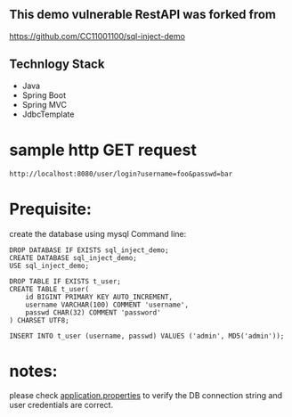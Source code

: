 ## This demo vulnerable RestAPI was forked from

   https://github.com/CC11001100/sql-inject-demo

## Technlogy Stack
   * Java 
   * Spring Boot
   * Spring MVC
   * JdbcTemplate


# sample http GET request

```
http://localhost:8080/user/login?username=foo&passwd=bar
```

# Prequisite:

create the database using mysql Command line:

```
DROP DATABASE IF EXISTS sql_inject_demo;
CREATE DATABASE sql_inject_demo;
USE sql_inject_demo;

DROP TABLE IF EXISTS t_user;
CREATE TABLE t_user(
    id BIGINT PRIMARY KEY AUTO_INCREMENT,
    username VARCHAR(100) COMMENT 'username',
    passwd CHAR(32) COMMENT 'password'
) CHARSET UTF8;

INSERT INTO t_user (username, passwd) VALUES ('admin', MD5('admin'));

```

# notes:
please check [application.properties](src/main/resources/application.properties) to verify the DB connection string and user credentials are correct.






